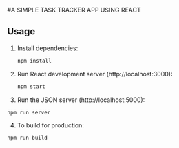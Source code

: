  #A SIMPLE TASK TRACKER APP USING REACT

## Usage

1. Install dependencies:
   ```bash
   npm install
   ```
   
2. Run React development server (http://localhost:3000):
   ```bash
   npm start
   ```

3. Run the JSON server (http://localhost:5000):
  ```bash
  npm run server
  ```

4. To build for production:
  ```bash
  npm run build
  ```
